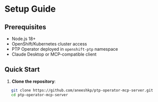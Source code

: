 # Setup Guide

## Prerequisites

- Node.js 18+
- OpenShift/Kubernetes cluster access
- PTP Operator deployed in `openshift-ptp` namespace
- Claude Desktop or MCP-compatible client

## Quick Start

1. **Clone the repository**:
```bash
   git clone https://github.com/aneeshkp/ptp-operator-mcp-server.git
   cd ptp-operator-mcp-server
